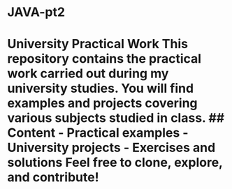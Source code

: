 # JAVA-pt2
# University Practical Work  This repository contains the practical work carried out during my university studies. You will find examples and projects covering various subjects studied in class.  ## Content - **Practical examples** - **University projects** - **Exercises and solutions**  Feel free to clone, explore, and contribute!
